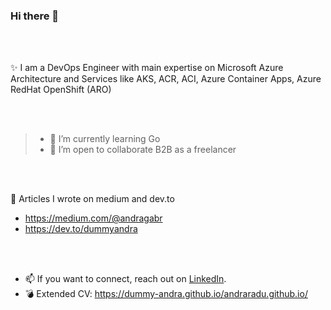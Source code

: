 ### Hi there 👋

<br/>
<br/>

✨ I am a DevOps Engineer with main expertise on Microsoft Azure Architecture and Services like AKS, ACR, ACI, Azure Container Apps, Azure RedHat OpenShift (ARO)

<br/>
<br/>

> - 🌱 I’m currently learning Go
> - 👯 I’m open to collaborate B2B as a freelancer 

<br/>
<br/>


📝 Articles I wrote on medium and dev.to
- https://medium.com/@andragabr
- https://dev.to/dummyandra

<br/>
<br/>


- 📫 If you want to connect, reach out on [LinkedIn](https://www.linkedin.com/in/raduandra/).
- 💣 Extended CV: https://dummy-andra.github.io/andraradu.github.io/
